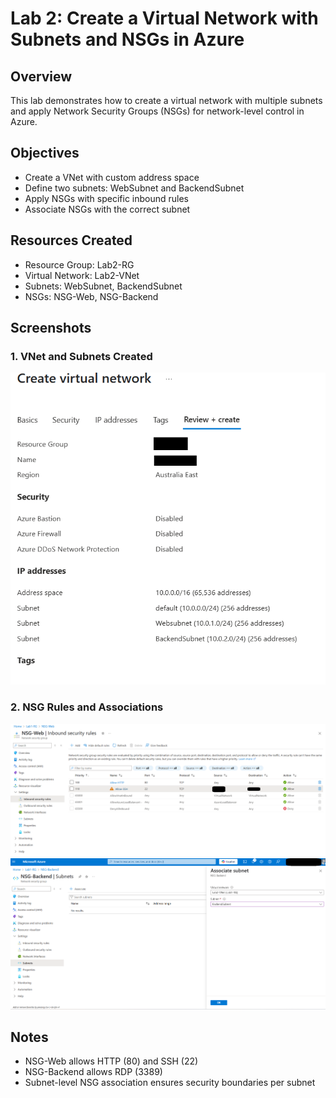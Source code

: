 # Lab 2: Create a Virtual Network with Subnets and NSGs in Azure

## Overview
This lab demonstrates how to create a virtual network with multiple subnets and apply Network Security Groups (NSGs) for network-level control in Azure.

## Objectives
- Create a VNet with custom address space
- Define two subnets: WebSubnet and BackendSubnet
- Apply NSGs with specific inbound rules
- Associate NSGs with the correct subnet

## Resources Created
- Resource Group: Lab2-RG
- Virtual Network: Lab2-VNet
- Subnets: WebSubnet, BackendSubnet
- NSGs: NSG-Web, NSG-Backend

## Screenshots

### 1. VNet and Subnets Created  
![VNet Created](Vnet-created-subnet-configured.png) 

### 2. NSG Rules and Associations  
![NSG Rules](nsg-rules.png)  
![NSG Associated](nsg-associated.png)

## Notes
- NSG-Web allows HTTP (80) and SSH (22)
- NSG-Backend allows RDP (3389)
- Subnet-level NSG association ensures security boundaries per subnet
